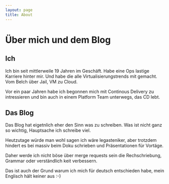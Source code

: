 ```yaml
---
layout: page
title: About
---
```


# Über mich und dem Blog

## Ich

Ich bin seit mittlerweile 19 Jahren im Geschäft. Habe eine Ops lastige Karriere hinter mir.
Und habe die alle Virtualisierungstrends mit gemacht. Vom Belch über Jail, VM zu Cloud.

Vor ein paar Jahren habe ich begonnen mich mit Continous Delivery zu intressieren und bin auch 
in einem Platform Team unterwegs, das CD lebt.

## Das Blog

Das Blog hat eigetnlich eher den Sinn was zu schreiben. Was ist nicht ganz so wichtig, Hauptsache ich schreibe viel.

Heutzutage würde man wohl sagen ich wäre legasteniker, aber trotzdem hindert es bei massiv beim Doku schrieben 
und Präsentationen für Vortäge.

Daher werde ich nicht böse über merge requests sein die Rechschriebung, Grammar oder verständlich keit verbessern.

Das ist auch der Grund warum ich mich für deutsch entschieden habe, mein Englisch hält keiner aus :-)

